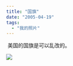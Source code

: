 ```yaml
---
title: "国旗"
date: "2005-04-19"
tags: 
  - "我的照片"
---
```


 美国的国旗是可以乱改的。

![](http://storage.msn.com/x1pxOYwqu4SjF5G0W4dmEwaKLtSa4ws0-_l23pai0BiY4Dj-_SQqkgFKKGfogsEnxXNsXjfkb0EIyqbvBg4VsukSlBVwz7F4WYgJ9yP3jbzchaW11CYCW9J5w)
